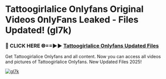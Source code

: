 # Tattoogirlalice Onlyfans Original Videos 0nlyFans Leaked - Files Updated! (gl7k)

<h3>🔴 CLICK HERE 🌐==►► <a href="https://tinyurl.com/ehrbuxhb" rel="nofollow">Tattoogirlalice Onlyfans Updated Files</a></h3>

Get Tattoogirlalice Onlyfans and all content. Now you can access all videos and pictures of Tattoogirlalice Onlyfans. New Updated Files 2025!

[![gl7k](https://i.imgur.com/lVYEuWS.gif)](https://tinyurl.com/ehrbuxhb)
